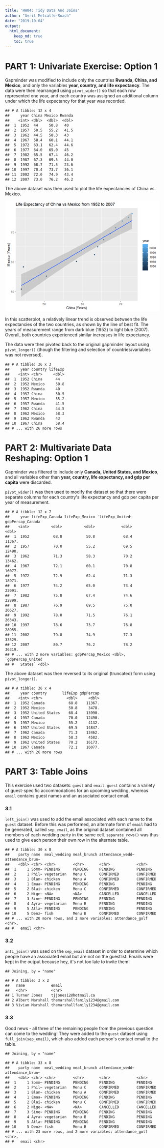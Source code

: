 ```yaml
---
title: 'HW04: Tidy Data And Joins'
author: "Avril Metcalfe-Roach"
date: "2019-10-04"
output: 
  html_document:
    keep_md: true
    toc: true
---
```






# PART 1: Univariate Exercise: Option 1

Gapminder was modified to include only the countries **Rwanda, China, and Mexico**, and only the variables **year, country, and life expectancy**. The data were then rearranged using `pivot_wider()` so that each row represented one year, and each country was assigned an additional column under which the life expectancy for that year was recorded.


```
## # A tibble: 12 x 4
##     year China Mexico Rwanda
##    <int> <dbl>  <dbl>  <dbl>
##  1  1952  44     50.8   40  
##  2  1957  50.5   55.2   41.5
##  3  1962  44.5   58.3   43  
##  4  1967  58.4   60.1   44.1
##  5  1972  63.1   62.4   44.6
##  6  1977  64.0   65.0   45  
##  7  1982  65.5   67.4   46.2
##  8  1987  67.3   69.5   44.0
##  9  1992  68.7   71.5   23.6
## 10  1997  70.4   73.7   36.1
## 11  2002  72.0   74.9   43.4
## 12  2007  73.0   76.2   46.2
```

The above dataset was then used to plot the life expectancies of China vs. Mexico.

![](hw04_files/figure-html/part_2-1.png)<!-- -->

In this scatterplot, a relatively linear trend is observed between the life expectancies of the two countries, as shown by the line of best fit. The years of measurement range from dark blue (1952) to light blue (2007). Overall, both countries experienced similar increases in life expectancy.

The data were then pivoted back to the original gapminder layout using `pivot_longer()` (though the filtering and selection of countries/variables was not reversed).


```
## # A tibble: 36 x 3
##     year country lifeExp
##    <int> <chr>     <dbl>
##  1  1952 China      44  
##  2  1952 Mexico     50.8
##  3  1952 Rwanda     40  
##  4  1957 China      50.5
##  5  1957 Mexico     55.2
##  6  1957 Rwanda     41.5
##  7  1962 China      44.5
##  8  1962 Mexico     58.3
##  9  1962 Rwanda     43  
## 10  1967 China      58.4
## # ... with 26 more rows
```


# PART 2: Multivariate Data Reshaping: Option 1

Gapminder was filtered to include only **Canada, United States, and Mexico**, and all variables other than **year, country, life expectancy, and gdp per capita** were discarded.

`pivot_wider()` was then used to modify the dataset so that there were separate columns for each country's life expectancy and gdp per capita per year of measurement.


```
## # A tibble: 12 x 7
##     year lifeExp_Canada lifeExp_Mexico `lifeExp_United~ gdpPercap_Canada
##    <int>          <dbl>          <dbl>            <dbl>            <dbl>
##  1  1952           68.8           50.8             68.4           11367.
##  2  1957           70.0           55.2             69.5           12490.
##  3  1962           71.3           58.3             70.2           13462.
##  4  1967           72.1           60.1             70.8           16077.
##  5  1972           72.9           62.4             71.3           18971.
##  6  1977           74.2           65.0             73.4           22091.
##  7  1982           75.8           67.4             74.6           22899.
##  8  1987           76.9           69.5             75.0           26627.
##  9  1992           78.0           71.5             76.1           26343.
## 10  1997           78.6           73.7             76.8           28955.
## 11  2002           79.8           74.9             77.3           33329.
## 12  2007           80.7           76.2             78.2           36319.
## # ... with 2 more variables: gdpPercap_Mexico <dbl>, `gdpPercap_United
## #   States` <dbl>
```

The above dataset was then reversed to its original (truncated) form using `pivot_longer()`.


```
## # A tibble: 36 x 4
##     year country       lifeExp gdpPercap
##    <int> <chr>           <dbl>     <dbl>
##  1  1952 Canada           68.8    11367.
##  2  1952 Mexico           50.8     3478.
##  3  1952 United States    68.4    13990.
##  4  1957 Canada           70.0    12490.
##  5  1957 Mexico           55.2     4132.
##  6  1957 United States    69.5    14847.
##  7  1962 Canada           71.3    13462.
##  8  1962 Mexico           58.3     4582.
##  9  1962 United States    70.2    16173.
## 10  1967 Canada           72.1    16077.
## # ... with 26 more rows
```


# PART 3: Table Joins



This exercise used two datasets: `guest` and `email`. `guest` contains a variety of guest-specific accommodations for an upcoming wedding, whereas `email` contains guest names and an associated contact email.

### 3.1

`left_join()` was used to add the email associated with each name to the `guest` dataset. Before this was performed, an alternate form of `email` had to be generated, called `sep_email`, as the original dataset contained all members of each wedding party in the same cell. `separate_rows()` was thus used to give each person their own row in the alternate table.


```
## # A tibble: 30 x 8
##    party name  meal_wedding meal_brunch attendance_wedd~ attendance_brun~
##    <dbl> <chr> <chr>        <chr>       <chr>            <chr>           
##  1     1 Somm~ PENDING      PENDING     PENDING          PENDING         
##  2     1 Phil~ vegetarian   Menu C      CONFIRMED        CONFIRMED       
##  3     1 Blan~ chicken      Menu A      CONFIRMED        CONFIRMED       
##  4     1 Emaa~ PENDING      PENDING     PENDING          PENDING         
##  5     2 Blai~ chicken      Menu C      CONFIRMED        CONFIRMED       
##  6     2 Nige~ <NA>         <NA>        CANCELLED        CANCELLED       
##  7     3 Sine~ PENDING      PENDING     PENDING          PENDING         
##  8     4 Ayra~ vegetarian   Menu B      PENDING          PENDING         
##  9     5 Atla~ PENDING      PENDING     PENDING          PENDING         
## 10     5 Denz~ fish         Menu B      CONFIRMED        CONFIRMED       
## # ... with 20 more rows, and 2 more variables: attendance_golf <chr>,
## #   email <chr>
```

### 3.2

`anti_join()` was used on the `sep_email` dataset in order to determine which people have an associated email but are not on the guestlist. Emails were kept in the output because hey, it's not too late to invite them!


```
## Joining, by = "name"
```

```
## # A tibble: 3 x 2
##   name            email                          
##   <chr>           <chr>                          
## 1 Turner Jones    tjjones12@hotmail.ca           
## 2 Albert Marshall themarshallfamily1234@gmail.com
## 3 Vivian Marshall themarshallfamily1234@gmail.com
```

### 3.3

Good news - all three of the remaining people from the previous question can come to the wedding! They were added to the `guest` dataset using `full_join(sep_email)`, which also added each person's contact email to the table.


```
## Joining, by = "name"
```

```
## # A tibble: 33 x 8
##    party name  meal_wedding meal_brunch attendance_wedd~ attendance_brun~
##    <dbl> <chr> <chr>        <chr>       <chr>            <chr>           
##  1     1 Somm~ PENDING      PENDING     PENDING          PENDING         
##  2     1 Phil~ vegetarian   Menu C      CONFIRMED        CONFIRMED       
##  3     1 Blan~ chicken      Menu A      CONFIRMED        CONFIRMED       
##  4     1 Emaa~ PENDING      PENDING     PENDING          PENDING         
##  5     2 Blai~ chicken      Menu C      CONFIRMED        CONFIRMED       
##  6     2 Nige~ <NA>         <NA>        CANCELLED        CANCELLED       
##  7     3 Sine~ PENDING      PENDING     PENDING          PENDING         
##  8     4 Ayra~ vegetarian   Menu B      PENDING          PENDING         
##  9     5 Atla~ PENDING      PENDING     PENDING          PENDING         
## 10     5 Denz~ fish         Menu B      CONFIRMED        CONFIRMED       
## # ... with 23 more rows, and 2 more variables: attendance_golf <chr>,
## #   email <chr>
```

